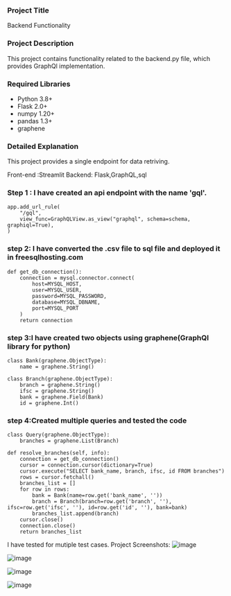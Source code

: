 
### Project Title
Backend Functionality

### Project Description
This project contains functionality related to the backend.py file, which provides GraphQl implementation.
### Required Libraries
* Python 3.8+
* Flask 2.0+
* numpy 1.20+
* pandas 1.3+
* graphene

### Detailed Explanation
This project provides a single endpoint for data retriving.

Front-end :Streamlit
Backend: Flask,GraphQL,sql

### Step 1 : I have created an api endpoint with the name 'gql'.
    app.add_url_rule(
        "/gql",
        view_func=GraphQLView.as_view("graphql", schema=schema, graphiql=True),
    )

### step 2: I have converted the .csv file to sql file and deployed it in freesqlhosting.com
    def get_db_connection():
        connection = mysql.connector.connect(
            host=MYSQL_HOST,
            user=MYSQL_USER,
            password=MYSQL_PASSWORD,
            database=MYSQL_DBNAME,
            port=MYSQL_PORT
        )
        return connection

### step 3:I have created two objects using graphene(GraphQl library for python)
    class Bank(graphene.ObjectType):
        name = graphene.String()
    
    class Branch(graphene.ObjectType):
        branch = graphene.String()
        ifsc = graphene.String()
        bank = graphene.Field(Bank)
        id = graphene.Int()
### step 4:Created multiple queries and tested the code
    class Query(graphene.ObjectType):
        branches = graphene.List(Branch)

    def resolve_branches(self, info):
        connection = get_db_connection()
        cursor = connection.cursor(dictionary=True)
        cursor.execute("SELECT bank_name, branch, ifsc, id FROM branches")
        rows = cursor.fetchall()
        branches_list = []
        for row in rows:
            bank = Bank(name=row.get('bank_name', ''))
            branch = Branch(branch=row.get('branch', ''), ifsc=row.get('ifsc', ''), id=row.get('id', ''), bank=bank)
            branches_list.append(branch)
        cursor.close()
        connection.close()
        return branches_list

I have tested for mutiple test cases.
Project Screenshots:
![image](https://github.com/user-attachments/assets/cc0bace5-dd79-4bed-888a-902a31296c47)

![image](https://github.com/user-attachments/assets/270b140e-7471-460c-83a2-5ea19858c555)

![image](https://github.com/user-attachments/assets/6e2993ed-1e8e-4df5-88d6-936285379409)


![image](https://github.com/user-attachments/assets/399e2179-46af-4d44-abe5-aefa28f0d948)


